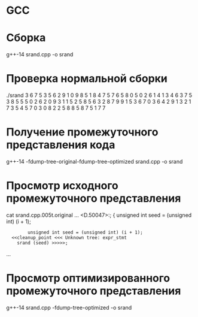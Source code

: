 # GCC

# Сборка
g++-14 srand.cpp -o srand

# Проверка нормальной сборки
./srand
3 6 7 5 3 5 6 2 9 1 
0 9 8 5 1 8 4 7 5 7 
6 5 8 0 5 0 2 6 1 4 
1 3 4 6 3 7 5 3 8 5 
5 5 0 2 6 2 0 9 3 1 
1 5 2 5 8 5 6 3 2 8 
7 9 9 1 5 3 6 7 0 3 
6 4 2 9 1 3 2 1 7 3 
5 4 5 7 0 3 0 8 2 2 
5 8 8 5 8 7 5 1 7 7

# Получение промежуточного представления кода
g++-14 -fdump-tree-original-fdump-tree-optimized srand.cpp -o srand

# Просмотр исходного промежуточного представления
cat srand.cpp.005t.original
...
    <D.50047>:;
    {
      unsigned int seed = (unsigned int) (i + 1);

            unsigned int seed = (unsigned int) (i + 1);
      <<cleanup_point <<< Unknown tree: expr_stmt
        srand (seed) >>>>>;
...

# Просмотр оптимизированного промежуточного представления
g++-14 srand.cpp -fdump-tree-optimized -o srand
